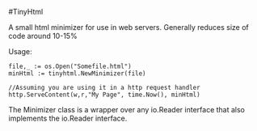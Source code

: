 #TinyHtml

A small html minimizer for use in web servers. Generally reduces size of code around 10-15%

Usage:

	file,_ := os.Open("Somefile.html")
	minHtml := tinyhtml.NewMinimizer(file)

	//Assuming you are using it in a http request handler
	http.ServeContent(w,r,"My Page", time.Now(), minHtml)

The Minimizer class is a wrapper over any io.Reader interface that also implements the io.Reader interface.
